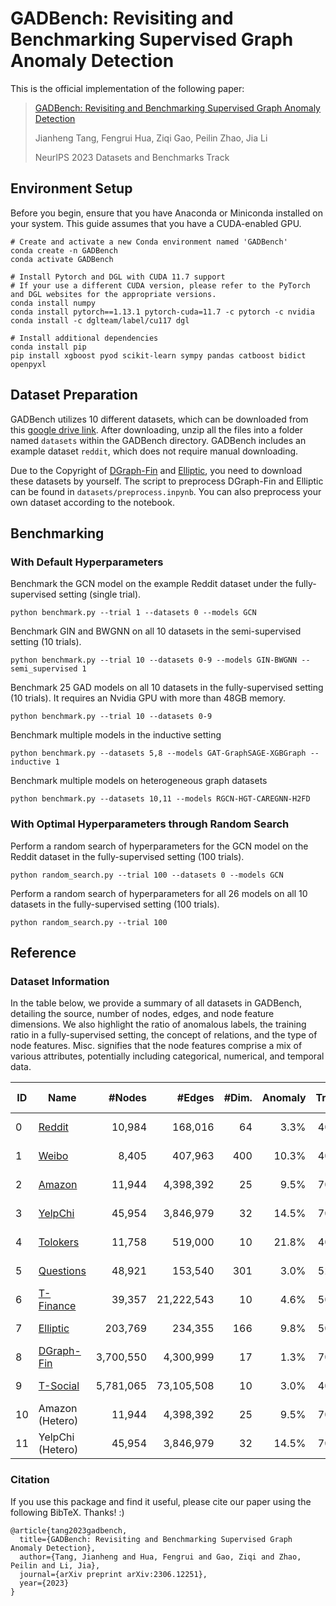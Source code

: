 # GADBench: Revisiting and Benchmarking Supervised Graph Anomaly Detection

This is the official implementation of the following paper:

> [GADBench: Revisiting and Benchmarking Supervised Graph Anomaly Detection](https://arxiv.org/abs/2306.12251)
>
> Jianheng Tang, Fengrui Hua, Ziqi Gao, Peilin Zhao, Jia Li
>
> NeurIPS 2023 Datasets and Benchmarks Track

Environment Setup
-----------------

Before you begin, ensure that you have Anaconda or Miniconda installed on your system. This guide assumes that you have a CUDA-enabled GPU.

```shell
# Create and activate a new Conda environment named 'GADBench'
conda create -n GADBench
conda activate GADBench

# Install Pytorch and DGL with CUDA 11.7 support
# If your use a different CUDA version, please refer to the PyTorch and DGL websites for the appropriate versions.
conda install numpy
conda install pytorch==1.13.1 pytorch-cuda=11.7 -c pytorch -c nvidia
conda install -c dglteam/label/cu117 dgl

# Install additional dependencies
conda install pip
pip install xgboost pyod scikit-learn sympy pandas catboost bidict openpyxl
```

Dataset Preparation
-------------------

GADBench utilizes 10 different datasets, which can be downloaded from this [google drive link](https://drive.google.com/file/d/1txzXrzwBBAOEATXmfKzMUUKaXh6PJeR1/view?usp=sharing). After downloading, unzip all the files into a folder named `datasets` within the GADBench directory. GADBench includes an example dataset `reddit`, which does not require manual downloading.

Due to the Copyright of [DGraph-Fin](https://dgraph.xinye.com/introduction) and [Elliptic](https://www.kaggle.com/datasets/ellipticco/elliptic-data-set), you need to download these datasets by yourself. The script to preprocess DGraph-Fin and Elliptic can be found in `datasets/preprocess.inpynb`. You can also preprocess your own dataset according to the notebook.

Benchmarking
------------

### With Default Hyperparameters

Benchmark the GCN model on the example Reddit dataset under the fully-supervised setting (single trial).

```
python benchmark.py --trial 1 --datasets 0 --models GCN
```

Benchmark GIN and BWGNN on all 10 datasets in the semi-supervised setting (10 trials).

```
python benchmark.py --trial 10 --datasets 0-9 --models GIN-BWGNN --semi_supervised 1 
```

Benchmark 25 GAD models on all 10 datasets in the fully-supervised setting (10 trials). It requires an Nvidia GPU with more than 48GB memory.

```
python benchmark.py --trial 10 --datasets 0-9 
```

Benchmark multiple models in the inductive setting

```
python benchmark.py --datasets 5,8 --models GAT-GraphSAGE-XGBGraph --inductive 1
```

Benchmark multiple models on heterogeneous graph datasets

```
python benchmark.py --datasets 10,11 --models RGCN-HGT-CAREGNN-H2FD
```

### With Optimal Hyperparameters through Random Search

Perform a random search of hyperparameters for the GCN model on the Reddit dataset in the fully-supervised setting (100 trials).

```
python random_search.py --trial 100 --datasets 0 --models GCN
```

Perform a random search of hyperparameters for all 26 models on all 10 datasets in the fully-supervised setting (100 trials).

```
python random_search.py --trial 100
```

## Reference

### Dataset Information

In the table below, we provide a summary of all datasets in GADBench, detailing the source, number of nodes, edges, and node feature dimensions. We also highlight the ratio of anomalous labels, the training ratio in a fully-supervised setting, the concept of relations, and the type of node features. Misc. signifies that the node features comprise a mix of various attributes, potentially including categorical, numerical, and temporal data.

| ID | Name                                                                                                        |    #Nodes |     #Edges | #Dim. | Anomaly | Train | Relation Concept     | Feature Type      |
| -- | ----------------------------------------------------------------------------------------------------------- | --------: | ---------: | ----: | ------: | ----: | -------------------- | ----------------- |
| 0  | [Reddit](https://github.com/pygod-team/data)                                                                   |    10,984 |    168,016 |    64 |   3.3\% |  40\% | Under Same Post      | Text Embedding    |
| 1  | [Weibo](https://github.com/pygod-team/data)                                                                    |     8,405 |    407,963 |   400 |  10.3\% |  40\% | Under Same Hashtag   | Text Embedding    |
| 2  | [Amazon](https://docs.dgl.ai/en/latest/generated/dgl.data.FraudAmazonDataset.html#dgl.data.FraudAmazonDataset) |    11,944 |  4,398,392 |    25 |   9.5\% |  70\% | Review Correlation   | Misc. Information |
| 3  | [YelpChi](https://docs.dgl.ai/en/latest/generated/dgl.data.FraudYelpDataset.html#dgl.data.FraudYelpDataset)    |    45,954 |  3,846,979 |    32 |  14.5\% |  70\% | Reviewer Interaction | Misc. Information |
| 4  | [Tolokers](https://docs.dgl.ai/en/latest/generated/dgl.data.TolokersDataset.html)                              |    11,758 |    519,000 |    10 |  21.8\% |  40\% | Work Collaboration   | Misc. Information |
| 5  | [Questions](https://docs.dgl.ai/en/latest/generated/dgl.data.QuestionsDataset.html)                            |    48,921 |    153,540 |   301 |   3.0\% |  52\% | Question Answering   | Text Embedding    |
| 6  | [T-Finance](https://github.com/squareRoot3/Rethinking-Anomaly-Detection)                                       |    39,357 | 21,222,543 |    10 |   4.6\% |  50\% | Transaction Record   | Misc. Information |
| 7  | [Elliptic](https://www.kaggle.com/datasets/ellipticco/elliptic-data-set)                                       |   203,769 |    234,355 |   166 |   9.8\% |  50\% | Payment Flow         | Misc. Information |
| 8  | [DGraph-Fin](https://dgraph.xinye.com/)                                                                        | 3,700,550 |  4,300,999 |    17 |   1.3\% |  70\% | Loan Guarantor       | Misc. Information |
| 9  | [T-Social](https://github.com/squareRoot3/Rethinking-Anomaly-Detection)                                        | 5,781,065 | 73,105,508 |    10 |   3.0\% |  40\% | Social Friendship    | Misc. Information |
| 10 | Amazon (Hetero)                                                                                             |    11,944 |  4,398,392 |    25 |   9.5\% |  70\% | Review Correlation   | Misc. Information |
| 11 | YelpChi (Hetero)                                                                                            |    45,954 |  3,846,979 |    32 |  14.5\% |  70\% | Reviewer Interaction | Misc. Information |

### Citation

If you use this package and find it useful, please cite our paper using the following BibTeX. Thanks! :)

```
@article{tang2023gadbench,
  title={GADBench: Revisiting and Benchmarking Supervised Graph Anomaly Detection},
  author={Tang, Jianheng and Hua, Fengrui and Gao, Ziqi and Zhao, Peilin and Li, Jia},
  journal={arXiv preprint arXiv:2306.12251},
  year={2023}
}
```
